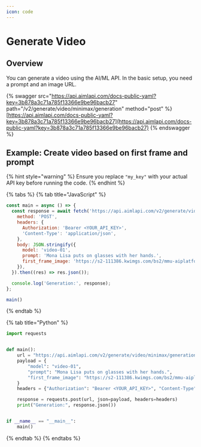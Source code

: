 ```yaml
---
icon: code
---
```


# Generate Video

## Overview

You can generate a video using the AI/ML API. In the basic setup, you need a prompt and an image URL.

{% swagger src="https://api.aimlapi.com/docs-public-yaml?key=3b878a3c71a785f13366e9be96bacb27" path="/v2/generate/video/minimax/generation" method="post" %}
[https://api.aimlapi.com/docs-public-yaml?key=3b878a3c71a785f13366e9be96bacb27](https://api.aimlapi.com/docs-public-yaml?key=3b878a3c71a785f13366e9be96bacb27)
{% endswagger %}

## Example: Create video based on first frame and prompt

{% hint style="warning" %}
Ensure you replace `"my_key"` with your actual API key before running the code.
{% endhint %}

{% tabs %}
{% tab title="JavaScript" %}
```javascript
const main = async () => {
  const response = await fetch('https://api.aimlapi.com/v2/generate/video/minimax/generation', {
    method: 'POST',
    headers: {
      Authorization: 'Bearer <YOUR_API_KEY>',
      'Content-Type': 'application/json',
    },
    body: JSON.stringify({
      model: 'video-01',
      prompt: 'Mona Lisa puts on glasses with her hands.',
      first_frame_image: 'https://s2-111386.kwimgs.com/bs2/mmu-aiplatform-temp/kling/20240620/1.jpeg',
    }),
  }).then((res) => res.json());

  console.log('Generation:', response);
};

main()
```
{% endtab %}

{% tab title="Python" %}
```python
import requests


def main():
    url = "https://api.aimlapi.com/v2/generate/video/minimax/generation"
    payload = {
        "model": "video-01",
        "prompt": "Mona Lisa puts on glasses with her hands.",
        "first_frame_image": "https://s2-111386.kwimgs.com/bs2/mmu-aiplatform-temp/kling/20240620/1.jpeg",
    }
    headers = {"Authorization": "Bearer <YOUR_API_KEY>", "Content-Type": "application/json"}

    response = requests.post(url, json=payload, headers=headers)
    print("Generation:", response.json())


if __name__ == "__main__":
    main()
```
{% endtab %}
{% endtabs %}
